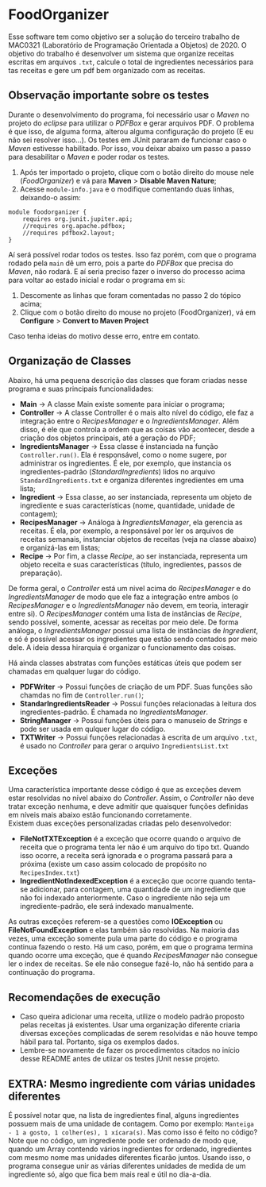 # FoodOrganizer
Esse software tem como objetivo ser a solução do terceiro trabalho de MAC0321 (Laboratório de Programação Orientada a Objetos) de 2020. O objetivo do trabalho é desenvolver um sistema que organize receitas escritas em arquivos ```.txt```, calcule o total de ingredientes necessários para tas receitas e gere um pdf bem organizado com as receitas.  

## Observação importante sobre os testes
Durante o desenvolvimento do programa, foi necessário usar o *Maven* no projeto do *eclipse* para utilizar o *PDFBox* e gerar arquivos PDF. O problema é que isso, de alguma forma, alterou alguma configuração do projeto (E eu não sei resolver isso...). Os testes em JUnit pararam de funcionar caso o *Maven* estivesse habilitado. Por isso, vou deixar abaixo um passo a passo para desabilitar o *Maven* e poder rodar os testes. 
1. Após ter importado o projeto, clique com o botão direito do mouse nele (*FoodOrganizer*) e vá para **Maven** > **Disable Maven Nature**;
2. Acesse ```module-info.java``` e o modifique comentando duas linhas, deixando-o assim: 
```
module foodorganizer {
	requires org.junit.jupiter.api;
	//requires org.apache.pdfbox;
	//requires pdfbox2.layout;
}
```
Aí será possível rodar todos os testes. Isso faz porém, com que o programa rodado pela ```main``` dê um erro, pois a parte do *PDFBox* que precisa do *Maven*, não rodará. E aí seria preciso fazer o inverso do processo acima para voltar ao estado inicial e rodar o programa em si:
1. Descomente as linhas que foram comentadas no passo 2 do tópico acima;
2. Clique com o botão direito do mouse no projeto (FoodOrganizer), vá em **Configure** > **Convert to Maven Project**

Caso tenha ideias do motivo desse erro, entre em contato.

## Organização de Classes
Abaixo, há uma pequena descrição das classes que foram criadas nesse programa e suas principais funcionalidades:

* **Main** -> A classe Main existe somente para iniciar o programa;
* **Controller** -> A classe Controller é o mais alto nível do código, ele faz a integração entre o *RecipesManager* e o *IngredientsManager*. Além disso, é ele que controla a ordem que as coisas vão acontecer, desde a criação dos objetos principais, até a geração do PDF;
* **IngredientsManager** -> Essa classe é instanciada na função ```Controller.run()```. Ela é responsável, como o nome sugere, por administrar os ingredientes. É ele, por exemplo, que instancia os ingredientes-padrão (*StandardIngredients*) lidos no arquivo ```StandardIngredients.txt``` e organiza diferentes ingredientes em uma lista;
* **Ingredient** -> Essa classe, ao ser instanciada, representa um objeto de ingrediente e suas características (nome, quantidade, unidade de contagem);
* **RecipesManager** -> Análoga à *IngredientsManager*, ela gerencia as receitas. É ela, por exemplo, a responsável por ler os arquivos de receitas semanais, instanciar objetos de receitas (veja na classe abaixo) e organizá-las em listas;
* **Recipe** -> Por fim, a classe *Recipe*, ao ser instanciada, representa um objeto receita e suas características (título, ingredientes, passos de preparação).

De forma geral, o *Controller* está um nivel acima do *RecipesManager* e do *IngredientsManager* de modo que ele faz a integração entre ambos (o *RecipesManager* e o *IngredientsManager* não devem, em teoria, interagir entre si). O *RecipesManager* contém uma lista de instâncias de *Recipe*, sendo possível, somente, acessar as receitas por meio dele. De forma análoga, o *IngredientsManager* possui uma lista de instâncias de *Ingredient*, e só é possível acessar os ingredientes que estão sendo contados por meio dele. A ideia dessa hirarquia é organizar o funcionamento das coisas.

Há ainda classes abstratas com funções estáticas úteis que podem ser chamadas em qualquer lugar do código.
* **PDFWriter** -> Possui funções de criação de um PDF. Suas funções são chamdas no fim de ```Controller.run()```;
* **StandarIngredientsReader** -> Possui funções relacionadas à leitura dos ingredientes-padrão. É chamada no *IngredientsManager*.
* **StringManager** -> Possui funções úteis para o manuseio de *Strings* e pode ser usada em qulquer lugar do código.
* **TXTWriter** -> Possui funções relacionadas à escrita de um arquivo ```.txt```, é usado no *Controller* para gerar o arquivo ```IngredientsList.txt```

## Exceções
Uma característica importante desse código é que as exceções devem estar resolvidas no nível abaixo do *Controller*. Assim, o *Controller* não deve tratar exceção nenhuma, e deve admitir que quaisquer funções definidas em níveis mais abaixo estão funcionando corretamente.  
Existem duas exceções personalizadas criadas pelo desenvolvedor:

* **FileNotTXTException** é a exceção que ocorre quando o arquivo de receita que o programa tenta ler não é um arquivo do tipo txt. Quando isso ocorre, a receita será ignorada e o programa passará para a próxima (existe um caso assim colocado de propósito no ```RecipesIndex.txt```)
* **IngredientNotIndexedException** é a exceção que ocorre quando tenta-se adicionar, para contagem, uma quantidade de um ingrediente que não foi indexado anteriormente. Caso o ingrediente não seja um ingrediente-padrão, ele será indexado manualmente.  

As outras exceções referem-se a questões como **IOException** ou **FileNotFoundException** e elas também são resolvidas. Na maioria das vezes, uma exceção somente pula uma parte do código e o programa continua fazendo o resto. Há um caso, porém, em que o programa termina quando ocorre uma exceção, que é quando *RecipesManager* não consegue ler o index de receitas. Se ele não consegue fazê-lo, não há sentido para a continuação do programa.

## Recomendações de execução
* Caso queira adicionar uma receita, utilize o modelo padrão proposto pelas receitas já existentes. Usar uma organização diferente criaria diversas exceções complicadas de serem resolvidas e não houve tempo hábil para tal. Portanto, siga os exemplos dados.
* Lembre-se novamente de fazer os procedimentos citados no início desse README antes de utiizar os testes jUnit nesse projeto.

## EXTRA: Mesmo ingrediente com várias unidades diferentes
É possível notar que, na lista de ingredientes final, alguns ingredientes possuem mais de uma unidade de contagem. Como por exemplo: ```Manteiga - 1 a gosto, 1 colher(es), 1 xícara(s)```. Mas como isso é feito no código?  
Note que no código, um ingrediente pode ser ordenado de modo que, quando um Array contendo vários ingredientes for ordenado, ingredientes com mesmo nome mas unidades diferentes ficarão juntos. Usando isso, o programa consegue unir as várias diferentes unidades de medida de um ingrediente só, algo que fica bem mais real e útil no dia-a-dia.